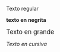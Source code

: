 <html>
  <head>
    <title> Tipos de texto </title>
  </head>
  <body>
    <p> Texto regular </p>
    <p><b> texto en negrita</b></p>
    <p><big> Texto en grande</p></big>
  <p><i> Texto en cursiva</i></p>
